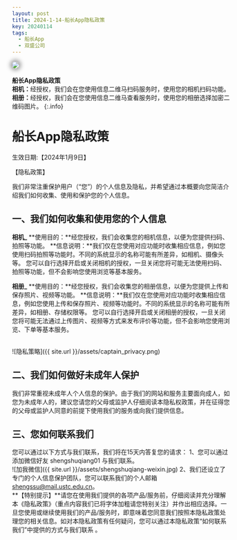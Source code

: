 ```yaml
---
layout: post
title: 2024-1-14-船长App隐私政策
key: 20240114
tags:
  - 船长App
  - 双盛公司
---
```


<!-- 添加目录 http://blog.csdn.net/hengwei_vc/article/details/47122103 -->
<script src="/javascripts/jquery-2.1.4.min.js" type="text/javascript"></script>
<script src="/javascripts/toc.js" type="text/javascript"></script>
<script type="text/javascript">
$(document).ready(function() {
    $('#toc').toc();
}); </script>
<div id="toc"></div>
<img style="border-radius: 15px;box-shadow: darkgrey 0px 0px 10px 5px" src="https://shengshuqiang.github.io/assets/css-layout/ginkgo.jpg"/><br><br><strong>船长App隐私政策</strong><br><strong>相机：</strong>经授权，我们会在您使用信息二维马扫码服务时，使用您的相机扫码功能。<br><strong>相册：</strong>经授权，我们会在您使用信息二维马查看服务时，使用您的相册选择加密二维码图片。
{:.info}
<!--more-->

# 船长App隐私政策

生效日期:【2024年1月9日】

【隐私政策】

我们非常注重保护用户（“您”）的个人信息及隐私，并希望通过本概要向您简洁介绍我们如何收集、使用和保护您的个人信息。

## 一、我们如何收集和使用您的个人信息

**相机_**
**使用目的：**经您授权，我们会收集您的相机信息，以便为您提供扫码、拍照等功能。
**信息说明：**我们仅在您使用对应功能时收集相应信息，例如您使用扫码拍照等功能时。不同的系统显示的名称可能有所差异，如相机、摄像头等。
您可以自行选择开启或关闭相机的授权，一旦关闭您将可能无法使用扫码、拍照等功能，但不会影响您使用浏览等基本服务。

**相册_**
**使用目的：**经您授权，我们会收集您的相册信息，以便为您提供上传和保存照片、视频等功能。
**信息说明：**我们仅在您使用对应功能时收集相应信息，例如您使用上传和保存照片、视频等功能时。不同的系统显示的名称可能有所差异，如相册、存储权限等。
您可以自行选择开启或关闭相册的授权，一旦关闭您将可能无法通过上传图片、视频等方式来发布评价等功能，但不会影响您使用浏览、下单等基本服务。

<br>![隐私策略]({{ site.url }}/assets/captain_privacy.png)

## 二、我们如何做好未成年人保护

我们非常重视未成年人个人信息的保护。由于我们的网站和服务主要面向成人，如您为未成年人的，建议您请您的父母或监护人仔细阅读本隐私权政策，并在征得您的父母或监护人同意的前提下使用我们的服务或向我们提供信息。


## 三、您如何联系我们

您可以通过以下方式与我们联系，我们将在15天内答复您的请求：
1、您可以通过添加微信好友 shengshuqiang01 与我们联系。
<br>![加我微信]({{ site.url }}/assets/shengshuqiang-weixin.jpg)
2、我们还设立了专门的个人信息保护团队，您可以联系我们的个人邮箱 shengssu@mail.ustc.edu.cn。
<br>
**【特别提示】**请您在使用我们提供的各项产品/服务前，仔细阅读并充分理解本《隐私政策》（重点内容我们已将字体加粗请您特别关注）并作出相应选择。一旦您使用或继续使用我们的产品/服务时，即意味着您同意我们按照本隐私政策处理您的相关信息。如对本隐私政策有任何疑问，您可以通过本隐私政策“如何联系我们”中提供的方式与我们联系 。